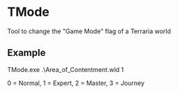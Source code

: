# TMode
Tool to change the "Game Mode" flag of a Terraria world

## Example
TMode.exe .\Area_of_Contentment.wld 1


0 = Normal, 1 = Expert, 2 = Master, 3 = Journey

